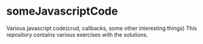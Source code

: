 # someJavascriptCode
Various javascript code(crud, callbacks, some other interesting things)
This repository contains various exercises with the solutions.
